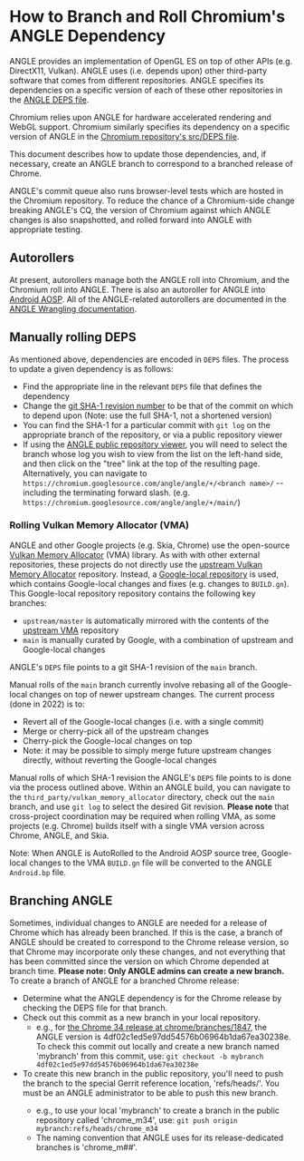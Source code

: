 # How to Branch and Roll Chromium's ANGLE Dependency

ANGLE provides an implementation of OpenGL ES on top of other APIs (e.g. DirectX11, Vulkan). ANGLE
uses (i.e. depends upon) other third-party software that comes from different repositories. ANGLE specifies
its dependencies on a specific version of each of these other repositories in the [ANGLE DEPS file](https://chromium.googlesource.com/angle/angle/+/main/DEPS).

Chromium relies upon ANGLE for hardware accelerated rendering and WebGL support. Chromium similarly
specifies its dependency on a specific version of ANGLE in the [Chromium repository's src/DEPS file](http://src.chromium.org/viewvc/chrome/trunk/src/DEPS).

This document describes how to update those dependencies, and, if necessary, create an ANGLE branch
to correspond to a branched release of Chrome.

ANGLE's commit queue also runs browser-level tests which are hosted in
the Chromium repository. To reduce the chance of a Chromium-side
change breaking ANGLE's CQ, the version of Chromium against which
ANGLE changes is also snapshotted, and rolled forward into ANGLE with
appropriate testing.

## Autorollers

At present, autorollers manage both the ANGLE roll into Chromium, and
the Chromium roll into ANGLE. There is also an autoroller for ANGLE into [Android AOSP](https://android.googlesource.com/platform/external/angle/).
All of the ANGLE-related autorollers are documented in the [ANGLE Wrangling documentation](../infra/ANGLEWrangling.md#the-auto-rollers).

## Manually rolling DEPS

As mentioned above, dependencies are encoded in `DEPS` files. The process to update a given
dependency is as follows:

 * Find the appropriate line in the relevant `DEPS` file that defines the dependency
 * Change the [git SHA-1 revision number](http://git-scm.com/book/ch6-1.html) to be that of the commit
on which to depend upon (Note: use the full SHA-1, not a
shortened version)
 * You can find the SHA-1 for a particular commit with `git log` on the appropriate branch of the
repository, or via a public repository viewer
 * If using the [ANGLE public repository viewer](https://chromium.googlesource.com/angle/angle), you will need to select the branch whose log you
wish to view from the list on the left-hand side, and then click on the "tree" link at the top of
the resulting page. Alternatively, you can navigate to
`https://chromium.googlesource.com/angle/angle/+/<branch name>/` --
including the terminating forward slash. (e.g.
`https://chromium.googlesource.com/angle/angle/+/main/`)

### Rolling Vulkan Memory Allocator (VMA)

ANGLE and other Google projects (e.g. Skia, Chrome) use the open-source [Vulkan Memory Allocator][vma-upstream] (VMA)
library. As with with other external repositories, these projects do not directly use the [upstream Vulkan Memory Allocator][vma-upstream] repository.
Instead, a [Google-local repository][vma-chrome] is used, which contains Google-local changes and fixes (e.g. changes
to `BUILD.gn`). This Google-local repository repository contains the following key branches:

- `upstream/master` is automatically mirrored with the contents of the [upstream VMA][vma-upstream] repository
- `main` is manually curated by Google, with a combination of upstream and Google-local changes

ANGLE's `DEPS` file points to a git SHA-1 revision of the `main` branch.

Manual rolls of the `main` branch currently involve rebasing all of the Google-local changes on top of newer upstream changes. The current process (done in 2022) is to:

 * Revert all of the Google-local changes (i.e. with a single commit)
 * Merge or cherry-pick all of the upstream changes
 * Cherry-pick the Google-local changes on top
 * Note: it may be possible to simply merge future upstream changes directly, without reverting the Google-local changes

Manual rolls of which SHA-1 revision the ANGLE's `DEPS` file points to is done via the process
outlined above. Within an ANGLE build, you can navigate to the `third_party/vulkan_memory_allocator`
directory, check out the `main` branch, and use `git log` to select the desired Git revision.
**Please note** that cross-project coordination may be required when rolling VMA, as some projects (e.g. Chrome) builds itself with a single VMA version across Chrome, ANGLE, and Skia.

[vma-upstream]: https://github.com/GPUOpen-LibrariesAndSDKs/VulkanMemoryAllocator
[vma-chrome]: https://chromium.googlesource.com/external/github.com/GPUOpen-LibrariesAndSDKs/VulkanMemoryAllocator

Note: When ANGLE is AutoRolled to the Android AOSP source tree, Google-local
changes to the VMA `BUILD.gn` file will be converted to the ANGLE `Android.bp` file.

## Branching ANGLE

Sometimes, individual changes to ANGLE are needed for a release of Chrome which
has already been branched. If this is the case, a branch of ANGLE should be
created to correspond to the Chrome release version, so that Chrome may
incorporate only these changes, and not everything that has been committed since
the version on which Chrome depended at branch time. **Please note: Only ANGLE
admins can create a new branch.** To create a branch of ANGLE for a branched
Chrome release:

 * Determine what the ANGLE dependency is for the Chrome release
by checking the DEPS file for that branch.
 * Check out this commit as a new branch in your local repository.
   * e.g., for [the Chrome 34 release at
chrome/branches/1847](http://src.chromium.org/viewvc/chrome/branches/1847/src/DEPS),
the ANGLE version is 4df02c1ed5e97dd54576b06964b1da67ea30238e. To
check this commit out locally and create a new branch named 'mybranch'
from this commit, use: ```git checkout -b mybranch
4df02c1ed5e97dd54576b06964b1da67ea30238e```
 * To create this new branch in the public repository, you'll need to push the
branch to the special Gerrit reference location, 'refs/heads/<branch name>'. You
must be an ANGLE administrator to be able to push this new branch.
    * e.g., to use your local 'mybranch' to create a branch in the public repository called
'chrome\_m34', use: ```git push origin mybranch:refs/heads/chrome_m34```
    * The naming convention that ANGLE uses for its release-dedicated branches is 'chrome\_m##'.
